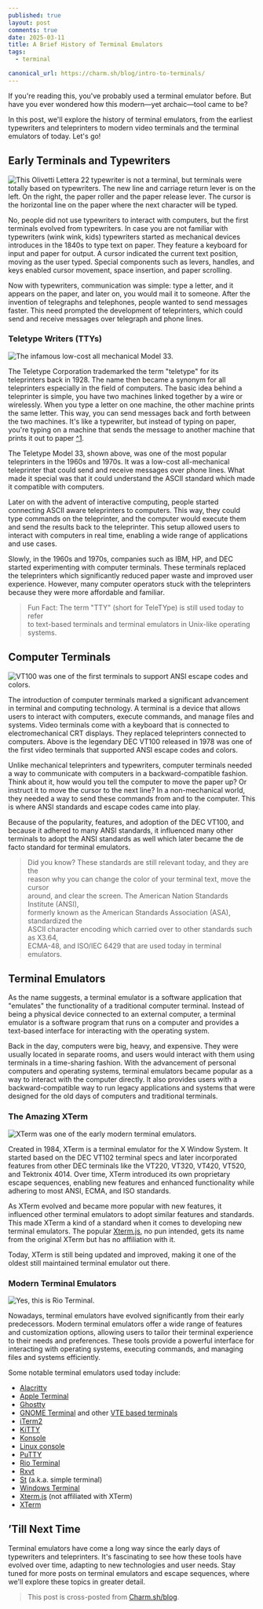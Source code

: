 ```yaml
---
published: true
layout: post
comments: true
date: 2025-03-11
title: A Brief History of Terminal Emulators
tags:
  - terminal

canonical_url: https://charm.sh/blog/intro-to-terminals/
---
```


If you're reading this, you've probably used a terminal emulator before. But
have you ever wondered how this modern—yet archaic—tool came to be?


In this post, we'll explore the history of terminal emulators, from the
earliest typewriters and teleprinters to modern video terminals and the
terminal emulators of today. Let's go!


## Early Terminals and Typewriters


![This Olivetti Lettera 22 typewriter is not a terminal, but terminals were totally based on typewriters. The new line and carriage return lever is on the left. On the right, the paper roller and the paper release lever. The cursor is the horizontal line on the paper where the next character will be typed.](https://charm.sh/typewriter.84227b29dbcbcea4.jpg)


No, people did not use typewriters to interact with computers, but the first
terminals evolved from typewriters. In case you are not familiar with
typewriters (wink wink, kids) typewriters started as mechanical devices
introduces in the 1840s to type text on paper. They feature a keyboard for
input and paper for output. A cursor indicated the current text position,
moving as the user typed. Special components such as levers, handles, and keys
enabled cursor movement, space insertion, and paper scrolling.


Now with typewriters, communication was simple: type a letter, and it appears
on the paper, and later on, you would mail it to someone. After the invention
of telegraphs and telephones, people wanted to send messages faster. This need
prompted the development of teleprinters, which could send and receive messages
over telegraph and phone lines.


### Teletype Writers (TTYs)


![The infamous low-cost all mechanical Model 33.](https://charm.sh/Teletype_model_33_asr.80233f95c693bbe9.jpg)


The Teletype Corporation trademarked the term "teletype" for its teleprinters
back in 1928. The name then became a synonym for all teleprinters especially in
the field of computers. The basic idea behind a teleprinter is simple, you
have two machines linked together by a wire or wirelessly. When you type a
letter on one machine, the other machine prints the same letter. This way, you
can send messages back and forth between the two machines. It's like a
typewriter, but instead of typing on paper, you're typing on a machine that
sends the message to another machine that prints it out to paper [^1](https://www.howtogeek.com/727213/what-are-teletypes-and-why-were-they-used-with-computers/).


The Teletype Model 33, shown above, was one of the most popular teleprinters in
the 1960s and 1970s. It was a low-cost all-mechanical teleprinter that could
send and receive messages over phone lines. What made it special was that it
could understand the ASCII standard which made it compatible with computers.


Later on with the advent of interactive computing, people started connecting
ASCII aware teleprinters to computers. This way, they could type commands on
the teleprinter, and the computer would execute them and send the results back
to the teleprinter. This setup allowed users to interact with computers in real
time, enabling a wide range of applications and use cases.


Slowly, in the 1960s and 1970s, companies such as IBM, HP, and DEC started
experimenting with computer terminals. These terminals replaced the teleprinters
which significantly reduced paper waste and improved user experience. However,
many computer operators stuck with the teleprinters because they were more
affordable and familiar.


> Fun Fact: The term "TTY" (short for TeleTYpe) is still used today to refer  
> to text-based terminals and terminal emulators in Unix-like operating systems.


## Computer Terminals


![VT100 was one of the first terminals to support ANSI escape codes and colors.](https://charm.sh/DEC_VT100_terminal.309584cced5167e.jpg)


The introduction of computer terminals marked a significant advancement in
terminal and computing technology. A terminal is a device that allows users to
interact with computers, execute commands, and manage files and systems. Video
terminals come with a keyboard that is connected to electromechanical CRT
displays. They replaced teleprinters connected to computers. Above is the
legendary DEC VT100 released in 1978 was one of the first video terminals that
supported ANSI escape codes and colors.


Unlike mechanical teleprinters and typewriters, computer terminals needed a way
to communicate with computers in a backward-compatible fashion. Think about it,
how would you tell the computer to move the paper up? Or instruct it to move
the cursor to the next line? In a non-mechanical world, they needed a way to
send these commands from and to the computer. This is where ANSI standards and
escape codes came into play.


Because of the popularity, features, and adoption of the DEC VT100, and because
it adhered to many ANSI standards, it influenced many other terminals to adopt
the ANSI standards as well which later became the de facto standard for
terminal emulators.


> Did you know? These standards are still relevant today, and they are the  
> reason why you can change the color of your terminal text, move the cursor  
> around, and clear the screen. The American Nation Standards Institute (ANSI),  
> formerly known as the American Standards Association (ASA), standardized the  
> ASCII character encoding which carried over to other standards such as X3.64,  
> ECMA-48, and ISO/IEC 6429 that are used today in terminal emulators.


## Terminal Emulators


As the name suggests, a terminal emulator is a software application that
"emulates" the functionality of a traditional computer terminal. Instead of
being a physical device connected to an external computer, a terminal emulator
is a software program that runs on a computer and provides a text-based
interface for interacting with the operating system.


Back in the day, computers were big, heavy, and expensive. They were usually
located in separate rooms, and users would interact with them using terminals
in a time-sharing fashion. With the advancement of personal computers and
operating systems, terminal emulators became popular as a way to interact with
the computer directly. It also provides users with a backward-compatible way to
run legacy applications and systems that were designed for the old days of
computers and traditional terminals.


### The Amazing XTerm


![XTerm was one of the early modern terminal emulators.](https://charm.sh/xterm-menus.af521a074c1bae30.gif)


Created in 1984, XTerm is a terminal emulator for the X Window System. It
started based on the DEC VT102 terminal specs and later incorporated features
from other DEC terminals like the VT220, VT320, VT420, VT520, and Tektronix 4014. Over time, XTerm introduced its own proprietary escape sequences, enabling
new features and enhanced functionality while adhering to most
ANSI, ECMA, and ISO standards.


As XTerm evolved and became more popular with new features, it influenced other
terminal emulators to adopt similar features and standards. This made XTerm a
kind of a standard when it comes to developing new terminal emulators. The
popular [Xterm.js](https://xtermjs.org/), no pun intended, gets its name from
the original XTerm but has no affiliation with it.


Today, XTerm is still being updated and improved, making it one of the oldest
still maintained terminal emulator out there.


### Modern Terminal Emulators


![Yes, this is Rio Terminal.](https://charm.sh/rioterm.a2cd97cf345db2af.png)


Nowadays, terminal emulators have evolved significantly from their early
predecessors. Modern terminal emulators offer a wide range of features and
customization options, allowing users to tailor their terminal experience to
their needs and preferences. These tools provide a powerful interface for
interacting with operating systems, executing commands, and managing files and
systems efficiently.


Some notable terminal emulators used today include:

- [Alacritty](https://alacritty.org/)
- [Apple Terminal](https://support.apple.com/guide/terminal/welcome/mac)
- [Ghostty](https://ghostty.org/)
- [GNOME Terminal](https://gitlab.gnome.org/GNOME/gnome-terminal) and other [VTE based terminals](https://gitlab.gnome.org/GNOME/vte)
- [iTerm2](https://iterm2.com/)
- [KiTTY](https://sw.kovidgoyal.net/kitty/)
- [Konsole](https://konsole.kde.org/)
- [Linux console](https://en.wikipedia.org/wiki/Linux_console)
- [PuTTY](https://www.putty.org/)
- [Rio Terminal](https://rioterm.com/)
- [Rxvt](https://rxvt.sourceforge.net/)
- [St](https://st.suckless.org/) (a.k.a. simple terminal)
- [Windows Terminal](https://learn.microsoft.com/en-us/windows/terminal/)
- [Xterm.js](https://xtermjs.org/) (not affiliated with XTerm)
- [XTerm](https://invisible-island.net/xterm/)

## ’Till Next Time


Terminal emulators have come a long way since the early days of typewriters and
teleprinters. It's fascinating to see how these tools have evolved over time,
adapting to new technologies and user needs. Stay tuned for more posts on
terminal emulators and escape sequences, where we'll explore these topics in
greater detail.


> This post is cross-posted from [Charm.sh/blog](http://charm.sh/blog).

